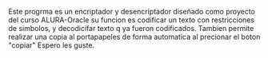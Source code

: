 Este progrma es un encriptador y desencriptador diseñado como proyecto del curso ALURA-Oracle
su funcion es codificar un texto con restricciones de simbolos, y decodicifar texto q ya fueron codificados.
Tambien permite realizar una copia al portapapeles de forma automatica al precionar el boton "copiar"
Espero les guste. 


